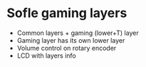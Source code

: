 # Sofle gaming layers

- Common layers + gaming (lower+T) layer
- Gaming layer has its own lower layer
- Volume control on rotary encoder
- LCD with layers info
